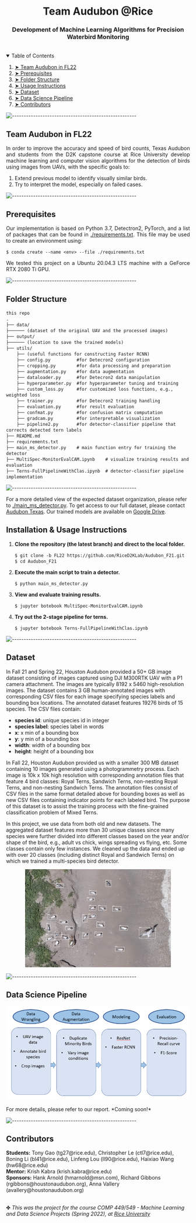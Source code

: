 <h1 align="center"> Team Audubon @Rice</h1>
<h3 align="center"> Development of Machine Learning Algorithms for Precision Waterbird Monitoring </h3>  

</br>

<!-- TABLE OF CONTENTS -->
<details open="open">
  <summary>Table of Contents</summary>
  <ol>
    <li><a href="#Team Audubon in FL22"> ➤ Team Audubon in FL22</a></li>
    <li><a href="#prerequisites"> ➤ Prerequisites</a></li>
    <li><a href="#folder-structure"> ➤ Folder Structure</a></li>
    <li><a href="#installation"> ➤ Usage Instructions</a></li>
    <li><a href="#dataset"> ➤ Dataset</a></li>
    <li><a href="#Data Science Pipeline"> ➤ Data Science Pipeline</a></li>
    <li><a href="#contributors"> ➤ Contributors</a></li>
  </ol>
</details>

![-----------------------------------------------------](https://raw.githubusercontent.com/andreasbm/readme/master/assets/lines/rainbow.png)

<!-- ABOUT THE PROJECT -->
<h2 id="Team Audubon in FL22"> Team Audubon in FL22</h2>

<p align="justify"> 
  In order to improve the accuracy and speed of bird counts, Texas Audubon and students from the D2K capstone course at Rice University
  develop machine learning and computer vision algorithms for the detection of birds using images from UAVs, with the specific goals to:
  <ol> 
  <li> Extend previous model to identify visually similar birds.
  <li> Try to interpret the model, especially on failed cases.
</ol>
</p>

![-----------------------------------------------------](https://raw.githubusercontent.com/andreasbm/readme/master/assets/lines/rainbow.png)

<!-- PREREQUISITES -->
<h2 id="prerequisites"> Prerequisites</h2>

<p align="justify"> 
  Our implementation is based on Python 3.7, Detectron2, PyTorch, and a list of packages that can be found in <a href="./requirements.txt">./requirements.txt</a>. This file may be used to create an environment using:
</p>
    
  ```linux
  $ conda create --name <env> --file ./requirements.txt
  ```
<p align="justify"> 
  We tested this project on a Ubuntu 20.04.3 LTS machine with a GeForce RTX 2080 Ti GPU.
</p>    

![-----------------------------------------------------](https://raw.githubusercontent.com/andreasbm/readme/master/assets/lines/rainbow.png)

<h2 id="folder-structure"> Folder Structure</h2>

    this repo
    .
    ├── data/
    ├────── (dataset of the original UAV and the processed images) 
    ├── output/
    ├────── (location to save the trained models)   
    ├── utils/
        ├── (useful functions for constructing Faster RCNN)
        ├── config.py          #for Detecron2 configuration
        ├── cropping.py        #for data processing and preparation
        ├── augmentation.py    #for data augmentation
        ├── dataloader.py      #for Detecron2 data manipulation
        ├── hyperparameter.py  #for hyperparameter tuning and training
        ├── custom_loss.py     #for customized loss functions, e.g., weighted loss
        ├── trainer.py         #for Detecron2 training handling
        ├── evaluation.py      #for result evaluation
        ├── confmat.py         #for confusion matrix computation
        ├── gradcam.py         #for interpretable visualization
        ├── pipeline2.py       #for detector-classifier pipeline that corrects detected tern labels
    ├── README.md
    ├── requirements.txt
    ├── main_ms_detector.py    # main function entry for training the detector
    ├── MultiSpec-MonitorEvalCAM.ipynb    # visualize training results and evaluation
    ├── Terns-FullPipelineWithClas.ipynb  # detector-classifier pipeline implementation
  

![-----------------------------------------------------](https://raw.githubusercontent.com/andreasbm/readme/master/assets/lines/rainbow.png)
    
<p> 
    For a more detailed view of the expected dataset organization, please refer to <a href="./main_ms_detector.py">./main_ms_detector.py</a>.
    To get access to our full dataset, please contact <a href="https://tx.audubon.org">Audubon Texas</a>.
    Our trained models are available on <a href="https://drive.google.com/drive/folders/1F_AHuyQ9VVhkrR15tnk4KWnBJoQrvlcw?usp=share_link">Google Drive</a>.
</p>


<h2 id="installation"> Installation & Usage Instructions</h2>

<p> 
  <ol>
  <li><b>Clone the repository (the latest branch) and direct to the local folder.</b></li>

  ```linux
  $ git clone -b FL22 https://github.com/RiceD2KLab/Audubon_F21.git
  $ cd Audubon_F21
  ```
      
  <li><b>Execute the main script to train a detector.</b></li>
      
  ```linux
  $ python main_ms_detector.py
  ```
      
  <li><b>View and evaluate training results.</b></li>
      
  ```linux
  $ jupyter botebook MultiSpec-MonitorEvalCAM.ipynb
  ```
      
  <li><b>Try out the 2-stage pipeline for terns.</b></li>
      
  ```linux
  $ jupyter botebook Terns-FullPipelineWithClas.ipynb
  ```
      
  </ol>
</p> 

![-----------------------------------------------------](https://raw.githubusercontent.com/andreasbm/readme/master/assets/lines/rainbow.png)

<!-- DATASET -->
<h2 id="dataset"> Dataset</h2>

<p> 
  In Fall 21 and Spring 22, Houston Audubon provided a 50+ GB image dataset consisting of images captured using DJI M300RTK UAV with a P1 camera attachment. The images are typically 8192 x 5460 high-resolution images. The dataset contains 3 GB human-annotated images with corresponding CSV files for each image specifying species labels and bounding box locations. The annotated dataset features 19276 birds of 15 species. The CSV files contain:
  <ul>
    <li><b>species id</b>: unique species id in integer</li> 
    <li><b>species label</b>: species label in words</li> 
    <li><b>x</b>: x min of a bounding box</li> 
    <li><b>y</b>: y min of a bounding box</li> 
    <li><b>width</b>: width of a bounding box</li> 
    <li><b>height</b>: height of a bounding box</li> 
  </ul>

In Fall 22, Houston Audubon provided us with a smaller 300 MB dataset containing 10 images generated using a photogrammetry process. 
Each image is 10k x 10k high resolution with corresponding annotation files that feature 4 bird classes: Royal Terns, Sandwich Terns, non-nesting Royal Terns, and non-nesting Sandwich Terns. 
The annotation files consist of CSV files in the same format detailed above for bounding boxes as well as new CSV files containing indicator points for each labeled bird. 
The purpose of this dataset is to assist the training process with the fine-grained classification problem of Mixed Terns.
  
In this project, we use data from both old and new datasets.
The aggregated dataset features more than 30 unique classes since many species were further divided into different classes based on the year and/or shape of the bird, e.g., adult vs chick, wings spreading vs flying, etc. 
Some classes contain only few instances. 
We cleaned up the data and ended up with over 20 classes (including distinct Royal and Sandwich Terns) on which we trained a multi-species bird detector. 
</p>

<p align="center">
  <img src="./figs/covimg.JPEG" width="400">
</p>


![-----------------------------------------------------](https://raw.githubusercontent.com/andreasbm/readme/master/assets/lines/rainbow.png)

<!-- DATA SCIENCE PIPELINE -->
<h2 id="Data Science Pipeline"> Data Science Pipeline </h2>

<p align="center">
  <img src="./figs/Pipeline.png" width="600">
</p>

<p> For more details, please refer to our report. *Coming soon!* </p>

![-----------------------------------------------------](https://raw.githubusercontent.com/andreasbm/readme/master/assets/lines/rainbow.png)

<!-- CONTRIBUTORS -->
<h2 id="contributors"> Contributors</h2>

<p>
  <b>Students:</b> Tony Gao (tg27@rice.edu), Christopher Le (ctl7@rice.edu), Boning Li (bl41@rice.edu), Linfeng Lou (ll90@rice.edu), Haixiao Wang (hw68@rice.edu)<br>
  <b>Mentor:</b> Krish Kabra (krish.kabra@rice.edu)<br>
  <b>Sponsors:</b> Hank Arnold (hmarnold@msn.com), Richard Gibbons (rgibbons@houstonaudubon.org), Anna Vallery (avallery@houstonaudubon.org)<br>
</p>
<br>
✤ <i>This was the project for the course COMP 449/549 - Machine Learning and Data Science Projects (Spring 2022), at <a href="https://www.rice.edu/">Rice University</a><i>

